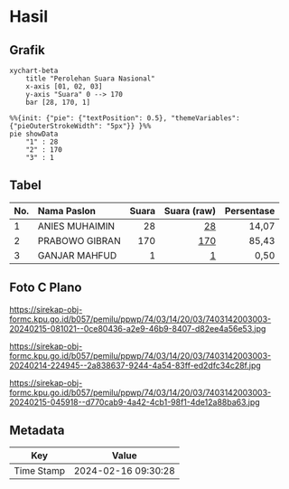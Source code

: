 # Hasil

## Grafik

```mermaid
xychart-beta
    title "Perolehan Suara Nasional"
    x-axis [01, 02, 03]
    y-axis "Suara" 0 --> 170
    bar [28, 170, 1]
```

```mermaid
%%{init: {"pie": {"textPosition": 0.5}, "themeVariables": {"pieOuterStrokeWidth": "5px"}} }%%
pie showData
    "1" : 28
    "2" : 170
    "3" : 1
```

## Tabel

| No. | Nama Paslon    | Suara | Suara (raw) | Persentase |
|:--- |:-------------- | -----:| -----------:| ----------:|
| 1   | ANIES MUHAIMIN | 28    | [28][p-1]   | 14,07      |
| 2   | PRABOWO GIBRAN | 170   | [170][p-2]  | 85,43      |
| 3   | GANJAR MAHFUD  | 1     | [1][p-3]    | 0,50       |


[p-1]: https://github.com/gigit-pemilu/pemilu-2024/blob/main/pilpres/hitung-suara/sub/74-sulawesi-tenggara/sub/03-muna/sub/14-lasalepa/sub/2003-bonea/sub/003-tps/sub/paslon-1.txt
[p-2]: https://github.com/gigit-pemilu/pemilu-2024/blob/main/pilpres/hitung-suara/sub/74-sulawesi-tenggara/sub/03-muna/sub/14-lasalepa/sub/2003-bonea/sub/003-tps/sub/paslon-2.txt
[p-3]: https://github.com/gigit-pemilu/pemilu-2024/blob/main/pilpres/hitung-suara/sub/74-sulawesi-tenggara/sub/03-muna/sub/14-lasalepa/sub/2003-bonea/sub/003-tps/sub/paslon-3.txt

## Foto C Plano

https://sirekap-obj-formc.kpu.go.id/b057/pemilu/ppwp/74/03/14/20/03/7403142003003-20240215-081021--0ce80436-a2e9-46b9-8407-d82ee4a56e53.jpg

https://sirekap-obj-formc.kpu.go.id/b057/pemilu/ppwp/74/03/14/20/03/7403142003003-20240214-224945--2a838637-9244-4a54-83ff-ed2dfc34c28f.jpg

https://sirekap-obj-formc.kpu.go.id/b057/pemilu/ppwp/74/03/14/20/03/7403142003003-20240215-045918--d770cab9-4a42-4cb1-98f1-4de12a88ba63.jpg


## Metadata

| Key        | Value               |
| ---------- | ------------------- |
| Time Stamp | 2024-02-16 09:30:28 |



